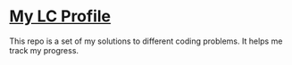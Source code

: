 # [My LC Profile](https://leetcode.com/yanvoi/)

This repo is a set of my solutions to different coding problems. It helps me track my progress.
